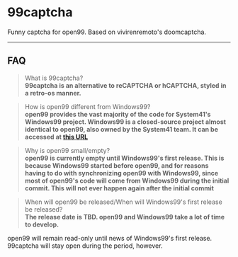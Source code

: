 # 99captcha

Funny captcha for open99. Based on vivirenremoto's doomcaptcha.

---
## FAQ
> What is 99captcha?  
  **99captcha is an alternative to reCAPTCHA or hCAPTCHA, styled in a retro-os manner.**  
  
> How is open99 different from Windows99?  
  **open99 provides the vast majority of the code for System41's Windows99 project. Windows99 is a closed-source project almost identical to open99, also owned by the System41 team. It can be accessed at [this URL](//windows99.vercel.app)**  
  
> Why is open99 small/empty?  
  **open99 is currently empty until Windows99's first release. This is because Windows99 started before open99, and for reasons having to do with synchronizing open99 with Windows99, since most of open99's code will come from Windows99 during the initial commit. This will not ever happen again after the initial commit**  
  
> When will open99 be released/When will Windows99's first release be released?  
  **The release date is TBD. open99 and Windows99 take a lot of time to develop.**  
  
open99 will remain read-only until news of Windows99's first release. 99captcha will stay open during the period, however.
